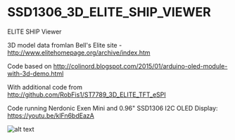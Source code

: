 # SSD1306_3D_ELITE_SHIP_VIEWER
ELITE SHIP Viewer

3D model data fromIan Bell's Elite site - http://www.elitehomepage.org/archive/index.htm

Code based on http://colinord.blogspot.com/2015/01/arduino-oled-module-with-3d-demo.html

With additional code from http://github.com/RobFis1/ST7789_3D_ELITE_TFT_eSPI

Code running Nerdonic Exen Mini and 0.96" SSD1306 I2C OLED Display: https://youtu.be/klFn6bdEazA

![alt text](https://github.com/OkuboHeavyIndustries/SSD1306_3D_ELITE_SHIP_VIEWER/cobramkIII.jpg)
